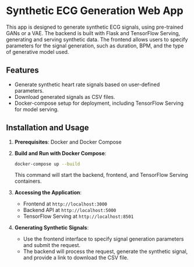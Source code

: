 # Synthetic ECG Generation Web App

This app is designed to generate synthetic ECG signals, using pre-trained GANs or a VAE. The backend is built with Flask and TensorFlow Serving, generating and serving synthetic data. The frontend allows users to specify parameters for the signal generation, such as duration, BPM, and the type of generative model used.

## Features

- Generate synthetic heart rate signals based on user-defined parameters.
- Download generated signals as CSV files.
- Docker-compose setup for deployment, including TensorFlow Serving for model serving.

## Installation and Usage

1. **Prerequisites**: Docker and Docker Compose

2. **Build and Run with Docker Compose**: 

    ```bash
    docker-compose up --build
    ```

    This command will start the backend, frontend, and TensorFlow Serving containers.

3. **Accessing the Application**: 
    - Frontend at `http://localhost:3000`
    - Backend API at `http://localhost:5000`
    - TensorFlow Serving at `http://localhost:8501`

3. **Generating Synthetic Signals**:
    - Use the frontend interface to specify signal generation parameters and submit the request.
    - The backend will process the request, generate the synthetic signal, and provide a link to download the CSV file.
